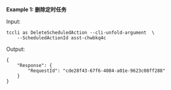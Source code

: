 **Example 1: 删除定时任务**



Input: 

```
tccli as DeleteScheduledAction --cli-unfold-argument  \
    --ScheduledActionId asst-chwbkq4c
```

Output: 
```
{
    "Response": {
        "RequestId": "cde28f43-67f6-4084-a01e-9623c08ff288"
    }
}
```

